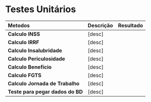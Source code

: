 # Testes Unitários
| Metodos | Descrição | Resultado |
| :---    | :---      | :---      |
| **Calculo INSS** | [desc] |
| **Calculo IRRF** | [desc] |
| **Calculo Insalubridade** | [desc] |
| **Calculo Periculosidade** | [desc] |
| **Calculo Benefício** | [desc] |
| **Calculo FGTS** | [desc] |
| **Calculo Jornada de Trabalho** | [desc] |
| **Teste para pegar dados do BD** | [desc] |
